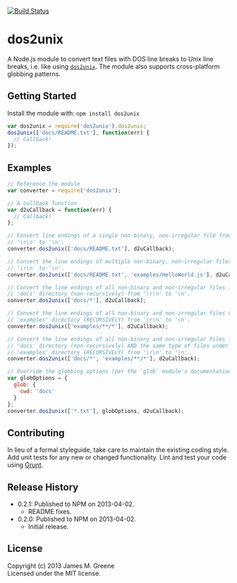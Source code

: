 [![Build Status](https://travis-ci.org/JamesMGreene/node-dos2unix.png)](https://travis-ci.org/JamesMGreene/node-dos2unix)

# dos2unix

A Node.js module to convert text files with DOS line breaks to Unix line breaks, i.e. like using [`dos2unix`][dos2unix].
The module also supports cross-platform globbing patterns.

## Getting Started
Install the module with: `npm install dos2unix`

```js
var dos2unix = require('dos2unix').dos2unix;
dos2unix(['docs/README.txt'], function(err) {
  // Callback!
});
```

## Examples
```js
// Reference the module
var converter = require('dos2unix');

// A callback function
var d2uCallback = function(err) {
  // Callback!
};

// Convert line endings of a single non-binary, non-irregular file from
// '\r\n' to '\n'.
converter.dos2unix(['docs/README.txt'], d2uCallback);

// Convert the line endings of multiple non-binary, non-irregular files from
// '\r\n' to '\n'.
converter.dos2unix(['docs/README.txt', 'examples/HelloWorld.js'], d2uCallback);

// Convert the line endings of all non-binary and non-irregular files in the
// 'docs' directory (non-recursively) from '\r\n' to '\n'.
converter.dos2unix(['docs/*'], d2uCallback);

// Convert the line endings of all non-binary and non-irregular files under the
// 'examples' directory (RECURSIVELY) from '\r\n' to '\n'.
converter.dos2unix(['examples/**/*'], d2uCallback);

// Convert the line endings of all non-binary and non-irregular files in the
// 'docs' directory (non-recursively) AND the same type of files under the
// 'examples' directory (RECURSIVELY) from '\r\n' to '\n'.
converter.dos2unix(['docs/*', 'examples/**/*'], d2uCallback);

// Override the globbing options (per the `glob` module's documentation)
var globOptions = {
  glob: {
    cwd: 'docs'
  }
};
converter.dos2unix(['*.txt'], globOptions, d2uCallback);
```

## Contributing
In lieu of a formal styleguide, take care to maintain the existing coding style. Add unit tests
for any new or changed functionality. Lint and test your code using [Grunt](http://gruntjs.com/).

## Release History
 - 0.2.1: Published to NPM on 2013-04-02.
    - README fixes.
 - 0.2.0: Published to NPM on 2013-04-02.
    - Initial release.

## License
Copyright (c) 2013 James M. Greene  
Licensed under the MIT license.



[dos2unix]: http://sourceforge.net/projects/dos2unix/?source=dlp "dos2unix site"